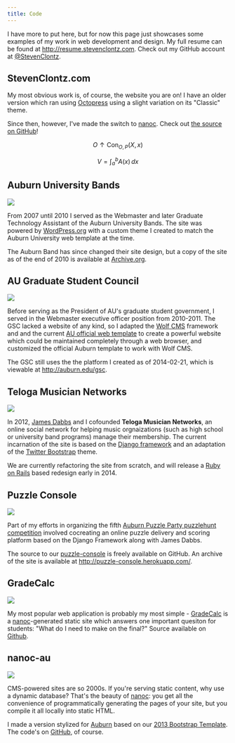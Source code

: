```yaml
---
title: Code
---
```


I have more to put here, but for now this page just showcases some examples of my work in web development and design. My full resume can be found at <http://resume.stevenclontz.com>. Check out my GitHub account at [@StevenClontz](http://github.com/StevenClontz).

## StevenClontz.com

My most obvious work is, of course, the website you are on! I have an older
version which ran using [Octopress](http://octopress.org/) using a slight 
variation on its "Classic" theme. 

Since then, however, I've made the switch to [nanoc](http://nanoc.ws).
Check out 
[the source on GitHub](http://github.com/StevenClontz/StevenClontz.com)!

$$ O \uparrow \text{Con}_{O,P}(X,x) $$

$$ V = \int_a^b A(x)\,dx $$

## Auburn University Bands

[![](http://i.imgur.com/cOgUUhu.png)](https://web.archive.org/web/20101231000533/http://band.auburn.edu/)

From 2007 until 2010 I served as the Webmaster and later Graduate Technology Assistant of the Auburn University Bands. The site was powered by [WordPress.org](http://wordpress.org/) with a custom theme I created to match the Auburn University web template at the time.

The Auburn Band has since changed their site design, but a copy of the site as of the end of 2010 is available at [Archive.org](https://web.archive.org/web/20101231000533/http://band.auburn.edu/).

## AU Graduate Student Council

[![](http://i.imgur.com/1LB4jrc.png)](http://auburn.edu/gsc)

Before serving as the President of AU's graduate student government, I served 
in the Webmaster executive officer position from 2010-2011. The GSC lacked a 
website of any kind, so I adapted the [Wolf CMS](http://www.wolfcms.org/) 
framework and and the current 
[AU official web template](http://www.auburn.edu/template/) to create a 
powerful website which could be maintained completely through a web browser, 
and customized the official Auburn template to work with Wolf CMS.

The GSC still uses the the platform I created as of 2014-02-21, which is 
viewable at <http://auburn.edu/gsc>.

## Teloga Musician Networks

[![](http://i.imgur.com/mISPIsL.png)](https://www.teloga.com)

In 2012, [James Dabbs](http://www.jdabbs.com) and I cofounded **Teloga Musician Networks**, an online social network for helping music orgnaizations (such as high school or university band programs) manage their membership. The current incarnation of the site is based on the [Django framework](https://www.djangoproject.com/) and an adaptation of the [Twitter Bootstrap](http://twitter.github.com/bootstrap/) theme.

We are currently refactoring the site from scratch, and will release a [Ruby on Rails](http://rubyonrails.org/) based redesign early in 2014.

## Puzzle Console

[![](http://i.imgur.com/24PZs9Z.png)](https://github.com/jamesdabbs/puzzle-console)

Part of my efforts in organizing the fifth [Auburn Puzzle Party puzzlehunt competition](http://auburnpuzzleparty.wikia.com/wiki/APP5) involved cocreating an online puzzle delivery and scoring platform based on the Django Framework along with James Dabbs.

The source to our [puzzle-console](https://github.com/jamesdabbs/puzzle-console) is freely available on GitHub. An archive of the site is available at <http://puzzle-console.herokuapp.com/>.

## GradeCalc

[![](http://i.imgur.com/DEiiWaH.png)](http://gradecalc.stevenclontz.com)

My most popular web application is probably my most simple - [GradeCalc](http://gradecalc.stevenclontz.com) is a [nanoc](http://nanoc.ws)-generated static site which answers one important quesiton for students: "What do I need to make on the final?" Source available on [Github](http://github.com/StevenClontz/GradeCalc).

## nanoc-au

[![](http://i.imgur.com/Pl532Nh.png)](http://stevenclontz.github.io/nanoc-au)

CMS-powered sites are so 2000s. If you're serving static content, why use
a dynamic database? That's the beauty of [nanoc](http://nanoc.ws): you get
all the convenience of programmatically generating the pages of your site,
but you compile it all locally into static HTML.

I made a version stylized for [Auburn](http://stevenclontz.github.io/nanoc-au)
based on our [2013 Bootstrap Template](http://www.auburn.edu/template/2013/).
The code's on [GitHub](http://github.com/StevenClontz/nanoc-au), of course.